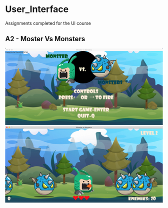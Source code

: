 # User_Interface
Assignments completed for the UI course
## A2 - Moster Vs Monsters
<p float="left">
  <img src="images/a2_1.png" width="600" />
  <img src="images/a2_2.png" width="600" /> 
</p>

##  
